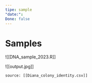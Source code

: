 ```yaml
---
tipe: sample
"date:": 
Done: false
---
```

# Samples 
![[DNA_sample_2023.R]]

![[output.jpg]]

```csvtable
source: [[Diana_colony_identity.csv]]
```